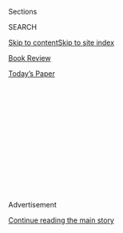 <div id="app">

<div>

<div>

<div>

<div class="NYTAppHideMasthead css-1q2w90k e1suatyy0">

<div class="section css-ui9rw0 e1suatyy2">

<div class="css-eph4ug er09x8g0">

<div class="css-6n7j50">

</div>

<span class="css-1dv1kvn">Sections</span>

<div class="css-10488qs">

<span class="css-1dv1kvn">SEARCH</span>

</div>

[Skip to content](#site-content)[Skip to site index](#site-index)

</div>

<div id="masthead-section-label" class="css-1wr3we4 eaxe0e00">

[Book
Review](https://www.nytimes3xbfgragh.onion/section/books/review)

</div>

<div class="css-10698na e1huz5gh0">

</div>

</div>

<div id="masthead-bar-one" class="section hasLinks css-15hmgas e1csuq9d3">

<div class="css-uqyvli e1csuq9d0">

</div>

<div class="css-1uqjmks e1csuq9d1">

</div>

<div class="css-9e9ivx">

[](https://myaccount.nytimes3xbfgragh.onion/auth/login?response_type=cookie&client_id=vi)

</div>

<div class="css-1bvtpon e1csuq9d2">

[Today’s
Paper](https://www.nytimes3xbfgragh.onion/section/todayspaper)

</div>

</div>

</div>

</div>

<div data-aria-hidden="false">

<div id="site-content" data-role="main">

<div>

<div class="css-1aor85t" style="opacity:0.000000001;z-index:-1;visibility:hidden">

<div class="css-1hqnpie">

<div class="css-epjblv">

<span class="css-17xtcya">[Book
Review](/section/books/review)</span><span class="css-x15j1o">|</span><span class="css-fwqvlz">The
Reporter Who Told the World About the
Bomb</span>

</div>

<div class="css-k008qs">

<div class="css-1iwv8en">

<span class="css-18z7m18"></span>

<div>

</div>

</div>

<span class="css-1n6z4y">https://nyti.ms/2DaW6Ce</span>

<div class="css-1705lsu">

<div class="css-4xjgmj">

<div class="css-4skfbu" data-role="toolbar" data-aria-label="Social Media Share buttons, Save button, and Comments Panel with current comment count" data-testid="share-tools">

  - 
  - 
  - 
  - 
    
    <div class="css-6n7j50">
    
    </div>

  - 

</div>

</div>

</div>

</div>

</div>

</div>

<div id="NYT_TOP_BANNER_REGION" class="css-13pd83m">

</div>

<div id="top-wrapper" class="css-1sy8kpn">

<div id="top-slug" class="css-l9onyx">

Advertisement

</div>

[Continue reading the main
story](#after-top)

<div class="ad top-wrapper" style="text-align:center;height:100%;display:block;min-height:250px">

<div id="top" class="place-ad" data-position="top" data-size-key="top">

</div>

</div>

<div id="after-top">

</div>

</div>

<div id="sponsor-wrapper" class="css-1hyfx7x">

<div id="sponsor-slug" class="css-19vbshk">

Supported by

</div>

[Continue reading the main
story](#after-sponsor)

<div id="sponsor" class="ad sponsor-wrapper" style="text-align:center;height:100%;display:block">

</div>

<div id="after-sponsor">

</div>

</div>

nonfiction

<div class="css-1vkm6nb ehdk2mb0">

# The Reporter Who Told the World About the Bomb

</div>

<div class="css-79elbk" data-testid="photoviewer-wrapper">

<div class="css-z3e15g" data-testid="photoviewer-wrapper-hidden">

</div>

<div class="css-1a48zt4 ehw59r15" data-testid="photoviewer-children">

![<span class="css-16f3y1r e13ogyst0" data-aria-hidden="true">A
journalist stands on the former site of a movie theater in Hiroshima,
Japan, in September 1945, one month after the United States dropped an
atomic bomb on the
city.</span><span class="css-cnj6d5 e1z0qqy90" itemprop="copyrightHolder"><span class="css-1ly73wi e1tej78p0">Credit...</span><span><span>Pool
photo by Stanley
Troutman</span></span></span>](https://static01.graylady3jvrrxbe.onion/images/2020/08/04/books/review/04Langewiesche1/merlin_146255937_1fd6a1ce-d2ea-4b50-b28e-c47530cecc2d-articleLarge.jpg?quality=75&auto=webp&disable=upscale)

</div>

</div>

<div class="css-170u9t6">

<div class="css-u7fh8e">

<div class="css-79elbk">

Buy Book<span data-aria-hidden="true">
    ▾</span>

  - [Amazon](https://www.amazon.com/gp/search?index=books&tag=NYTBSREV-20&field-keywords=Fallout%3A+The+Hiroshima+Cover-Up+and+the+Reporter+Who+Revealed+It+to+the+World+Lesley+M.M.+Blume)
  - [Apple
    Books](https://du-gae-books-dot-nyt-du-prd.appspot.com/buy?title=Fallout%3A+The+Hiroshima+Cover-Up+and+the+Reporter+Who+Revealed+It+to+the+World&author=Lesley+M.M.+Blume)
  - [Barnes and
    Noble](https://www.anrdoezrs.net/click-7990613-11819508?url=https%3A%2F%2Fwww.barnesandnoble.com%2Fw%2F%3Fean%3D9781982128531)
  - [Books-A-Million](https://www.anrdoezrs.net/click-7990613-35140?url=https%3A%2F%2Fwww.booksamillion.com%2Fp%2FFallout%253A%2BThe%2BHiroshima%2BCover-Up%2Band%2Bthe%2BReporter%2BWho%2BRevealed%2BIt%2Bto%2Bthe%2BWorld%2FLesley%2BM.M.%2BBlume%2F9781982128531)
  - [Bookshop](https://bookshop.org/a/3546/9781982128531)
  - [Indiebound](https://www.indiebound.org/book/9781982128531?aff=NYT)

</div>

When you purchase an independently reviewed book through our site, we
earn an affiliate commission.

</div>

</div>

<div class="css-xt80pu e12qa4dv0">

<div class="css-18e8msd">

<div class="css-vp77d3 epjyd6m0">

<div class="css-1baulvz">

By <span class="css-1baulvz last-byline" itemprop="name">William
Langewiesche</span>

</div>

</div>

  - Aug. 4,
    2020

  - 
    
    <div class="css-4xjgmj">
    
    <div class="css-d8bdto" data-role="toolbar" data-aria-label="Social Media Share buttons, Save button, and Comments Panel with current comment count" data-testid="share-tools">
    
      - 
      - 
      - 
      - 
        
        <div class="css-6n7j50">
        
        </div>
    
      - 
    
    </div>
    
    </div>

</div>

</div>

<div class="section meteredContent css-1r7ky0e" name="articleBody" itemprop="articleBody">

<div class="css-1fanzo5 StoryBodyCompanionColumn">

<div class="css-53u6y8">

**FALLOUT**  
**The Hiroshima Cover-Up and the Reporter Who Revealed It** **to the
World**  
By Lesley M. M. Blume

Seventy-five years ago, on the bright clear morning of Aug. 6, 1945, the
United States dropped an atomic bomb on Hiroshima, immediately killing
70,000 people, and so grievously crushing, burning and irradiating
another 50,000 that they too soon died. The numbers are necessarily
approximate, but even from within the deadliest conflict in history,
such devastation from a single, airdropped device raised the stakes of
war from conquest into the realm of human annihilation.

For a moment the Japanese had no idea what had hit them. But President
Harry S. Truman soon provided an explanation. Returning from the Potsdam
Conference, and broadcasting mid-Atlantic from the U.S.S. Augusta, a
battle-weary cruiser, he said: “Sixteen hours ago an American airplane
dropped one bomb on Hiroshima, an important Japanese army base. That
bomb had more power than 20,000 tons of TNT. … It is an atomic bomb. It
is a harnessing of the basic power of the universe. The force from which
the sun draws its power has been loosed against those who brought war to
the Far East.”

Three days after Hiroshima the United States dropped additional evidence
on Nagasaki, and Japan surrendered. Afterward, as part of a clampdown on
information — an extension of routine wartime censorship — little
mention of realities on the ground was allowed by American authorities
beyond the obvious fact that with one bomb each, two cities had been
smashed. And so what? In the United States the hatred for the Japanese
far exceeded that of the hatred for the Germans; racism aside, the
Japanese had dared to bomb Americans on American territory. Days after
the bombings a Gallup poll found that 85 percent of Americans approved
of the attacks, and another survey, made after the war, indicated that
23 percent wished that more such weapons had been dropped before the
Japanese surrender.

</div>

</div>

<div class="css-79elbk" data-testid="photoviewer-wrapper">

<div class="css-z3e15g" data-testid="photoviewer-wrapper-hidden">

</div>

<div class="css-1a48zt4 ehw59r15" data-testid="photoviewer-children">

![<span class="css-16f3y1r e13ogyst0" data-aria-hidden="true">Smoke from
the bombing of Hiroshima, as seen from a height of more than 20,000 feet
on Aug. 5,
1945.</span><span class="css-cnj6d5 e1z0qqy90" itemprop="copyrightHolder"><span class="css-1ly73wi e1tej78p0">Credit...</span><span>U.S.
Air
Force</span></span>](https://static01.graylady3jvrrxbe.onion/images/2020/08/04/books/review/04Langewiesche2/04Langewiesche2-articleLarge.jpg?quality=75&auto=webp&disable=upscale)

</div>

</div>

<div class="css-1fanzo5 StoryBodyCompanionColumn">

<div class="css-53u6y8">

Among those harboring no love for the enemy was a reporter named John
Hersey, who had covered the war in Europe and the Pacific, and had
described the Japanese as “stunted physically” and as “a swarm of
intelligent little animals.” Hersey was over 6 feet tall, lanky,
handsome, a graduate of Hotchkiss and Yale, and a modest, retiring man.
He lived in New York, and was a rising star in the city’s publishing
circles. When the war ended he was 31, had recently returned from a
posting in Moscow and had just won a Pulitzer Prize for “A Bell for
Adano,” a war novel set in Sicily. Preferring fiction over straight
reporting, he spent much of his subsequent life writing novels.

</div>

</div>

<div class="css-1fanzo5 StoryBodyCompanionColumn">

<div class="css-53u6y8">

But first there was this matter of the atomic bombs. Hersey despaired
when he heard Truman’s Hiroshima announcement on the radio: He
understood the ominous implications for humanity. At the same time, he
felt relieved. The bombing, he guessed, would end the war; one such hit
would prove to be plenty. He was outraged therefore when three days
later the United States nuked Nagasaki; he called that second bombing a
criminal action.

For weeks afterward little was known about the consequences in Hiroshima
and Nagasaki beyond reports of impressive physical devastation. When
word of widespread radiation sickness began to circulate in occupied
Japan and the first Western press reports slipped by the censors, the
accounts were categorically denied. In late August 1945, The New York
Times ran a United Press dispatch from Hiroshima, but only after
deleting nearly all references to radiation poisoning; as published, the
article asserted that victims were succumbing solely to the sort of
injuries that one would expect from a conventional bombing. An
accompanying editorial note stated, “United States scientists say the
atomic bomb will not have any lingering aftereffects in the devastated
area.”

Less than two months earlier, a group of United States scientists had
worried that the world’s first nuclear explosion, the ultrasecret
Trinity test in New Mexico, might ignite the atmosphere. That did not
happen. Yet in a narrow sense, the scientists were right about lingering
effects at the blast site: Surprisingly soon after the bombings, the
residual radiation in Hiroshima and Nagasaki dropped to levels that
allowed the cities to begin to
recover.

</div>

</div>

<div class="css-79elbk" data-testid="photoviewer-wrapper">

<div class="css-z3e15g" data-testid="photoviewer-wrapper-hidden">

</div>

<div class="css-1a48zt4 ehw59r15" data-testid="photoviewer-children">

<div class="css-1xdhyk6 erfvjey0">

<span class="css-1ly73wi e1tej78p0">Image</span>

<div class="css-zjzyr8">

<div data-testid="lazyimage-container" style="height:509.1111111111111px">

</div>

</div>

</div>

<span class="css-16f3y1r e13ogyst0" data-aria-hidden="true">John Hersey,
on assignment in China, circa 1946. After the United States dropped the
atomic bombs, Hersey wrote that if civilization was to mean anything,
people had to acknowledge the humanity of their
enemies.</span><span class="css-cnj6d5 e1z0qqy90" itemprop="copyrightHolder"><span class="css-1ly73wi e1tej78p0">Credit...</span><span>Dmitri
Kessel/The LIFE Picture Collection, via Getty Images</span></span>

</div>

</div>

<div class="css-1fanzo5 StoryBodyCompanionColumn">

<div class="css-53u6y8">

But that was only half the radiation story. The other half consisted of
tens of thousands of people who had absorbed dangerous doses on the
mornings of the bombings and were now sickening and in some cases dying.
The U.S. Army officer who had directed the atomic bomb program, Lt. Gen.
Leslie Groves, dismissed reports of dangerous radiation as propaganda.
“I think our best answer to anyone who doubts this is that we did not
start the war, and if they don’t like the way we ended it, to remember
who started it.” This was obviously a non sequitur. By the fall of 1945
accounts of radiation sickness had become indisputable even by Groves.
Called to testify before a Senate committee on atomic energy, he
resorted to claiming that radiation poisoning “is a very pleasant way to
die.”

Hatred blinds people. Hatred makes people stupid. John Hersey was
different. He was a New England sophisticate who had attended his
exalted schools on scholarships, and now stood as evidence that if
imbued with discipline and a deep education in the humanities,
patricians can be molded as well as bred. He was physically brave. As a
war correspondent he had willingly exposed himself to great danger. The
Army formally commended him for having rescued a wounded G.I. on
Guadalcanal. Characteristically, he explained that helping the man to
safety was the best way he knew to remove himself from the fight. No one
believed it. War correspondents move forward into fights. Hersey moved
forward a lot. But he was not a Hollywood tough guy. He was quiet,
self-effacing and empathetic. Throughout his experience with battle, and
despite the slurs he had written about the Japanese, he distinguished
between the idea of a hated enemy — the Japanese as a swarm — and the
reality of whatever individual was currently bringing him under fire.
“Was he from Hakone, perhaps Hokkaido? What food was in his knapsack?
What private hopes had his conscription snatched from him?”

After the United States dropped the atomic bombs, Hersey wrote that if
civilization was to mean anything, people had to acknowledge the
humanity of their enemies. As the months passed he realized that this
was the element still lacking in descriptions of the devastation. It was
a failing of journalism, and an opportunity for him. With the backing of
The New Yorker — specifically of the magazine’s founder and editor,
Harold Ross, and his colleague William Shawn — he flew in early 1946 to
China, and from there found his way into Japan, where he managed to
obtain permission to visit Hiroshima. He was there for two weeks before
returning to New York to escape the censors and beginning to write. The
result was an austere, 30,000-word reportorial masterpiece that
described the experiences of six survivors of the atomic attack. That
August, The New Yorker devoted an entire issue to it. It made a huge
sensation. Knopf then published the story in book form as “Hiroshima.”
It was translated into many languages. Millions of copies were sold
worldwide.

Today it exists as something of an artifact, a stunning work that
nonetheless has lost the power to engage largely because the stories it
contains have permeated our consciousness of nuclear war. Few people
read the original source anymore. That is unfortunate, but now — 74
years after the book’s publication, and 27 years after Hersey’s death —
help has arrived in the form of a tightly focused new book, “Fallout,”
that unpacks the full story of the making of “Hiroshima.” The author is
Lesley M. M. Blume, a tireless researcher and beautiful writer, who
moves through her narrative with seeming effortlessness — a trick that
belies the skill and hard labor required to produce such prose. Her
previous nonfiction book, “Everybody Behaves Badly,” was a purely
literary work about the background of Hemingway’s first novel, “The Sun
Also Rises”; though Blume’s attributes as a writer were fully apparent,
the book suffered from requiring readers to care about Hemingway and his
narcissistic
excesses.

</div>

</div>

<div class="css-79elbk" data-testid="photoviewer-wrapper">

<div class="css-z3e15g" data-testid="photoviewer-wrapper-hidden">

</div>

<div class="css-1a48zt4 ehw59r15" data-testid="photoviewer-children">

<div class="css-1xdhyk6 erfvjey0">

<span class="css-1ly73wi e1tej78p0">Image</span>

<div class="css-zjzyr8">

<div data-testid="lazyimage-container" style="height:328.0222222222222px">

</div>

</div>

</div>

<span class="css-16f3y1r e13ogyst0" data-aria-hidden="true">Lt. Gen.
Leslie Groves, who directed the United States’ atomic bomb program, in
1945. He told a Senate committee that radiation poisoning was “a very
pleasant way to
die.”</span><span class="css-cnj6d5 e1z0qqy90" itemprop="copyrightHolder"><span class="css-1ly73wi e1tej78p0">Credit...</span><span>Associated
Press</span></span>

</div>

</div>

<div class="css-1fanzo5 StoryBodyCompanionColumn">

<div class="css-53u6y8">

Such burdens are absent from “Fallout.” The subject of nuclear war is
too important not to fascinate, and though we have avoided it for 75
years, the possibility now looms closer than before. “Fallout” is a
warning without being a polemic. In the introduction Blume writes:
“Recently, climate change has been dominating headlines and
conversations as *the* existential threat to human survival; yet nuclear
weapons continue to pose the other great existential threat — and that
threat is accelerating. Climate change promises to rework the world
violently yet gradually. Nuclear war could spell instantaneous global
destruction, with little or no advance warning.”

Blume reminds us that Hersey’s work still best describes what that would
look like on an intimate level; like his original reporting, “Fallout”
is a book of serious intent that is nonetheless pleasant to read. There
are knowable reasons for this, including Blume’s flawless paragraphs;
her clear narrative structure; her compelling stories, subplots and
insights; her descriptions of two great magazine editors establishing
the standards of integrity that continue at The New Yorker and other
high-end magazines today; the oddball characters like General Groves who
keep popping up; and most of all, the attractive qualities of her
protagonist, John Hersey. In a world sick with selfies, Hersey’s
asceticism still stands out.

</div>

</div>

<div class="css-1fanzo5 StoryBodyCompanionColumn">

<div class="css-53u6y8">

“Fallout” does suffer from two flaws. The first is the claim that the
United States mounted an important cover-up to hide the realities of
radiation sickness from public knowledge. Blume’s publisher chose to
hype this claim in the subtitle — a mistake — and then, in a letter
accompanying the advance proof, went so far as to describe the cover-up
as the biggest of the century and a “cloak and dagger tale.” It must be
embarrassing for Blume. It’s obvious to anyone who has been around the
U.S. Army that whatever ineffective obfuscation occurred during the
months following the atomic bombings resulted from the same old stuff —
a mixture of authentic ignorance, reflexive secrecy and incompetent
military spin. The book’s second flaw is the unnecessary claim that
Hersey’s work altered the course of history, changed attitudes toward
the arms race, and has helped the world avoid nuclear war ever since.
This is just silly, though there are indications that Hersey himself may
have believed some of it in his old age. If so, given his contributions
to humanity he may be excused. But what altered the course of history
was the acquisition of nuclear weapons by countries other than the
United States — particularly the Soviet Union in 1948 — and the
certainty of retaliation should ever a nuclear weapon be used again.
Were it not for that threat it seems likely that the United States would
have struck again against other foes — North Korea, Russia, China, North
Vietnam, Cuba, somewhere in the Middle East? — despite the suffering
described so powerfully in Hersey’s “Hiroshima.”

But against the scale of the subject these are quibbles, and do not
detract from the excellence of Blume’s work. She ends the book with an
exhortation that connects with our time: “The greatest tragedy of the
21st century may be that we have learned so little from the greatest
tragedies of the 20th century. Apparently catastrophe lessons need to be
experienced firsthand by each generation. So, here are some refreshers:
Nuclear conflict may mean the end of life on this planet. Mass
dehumanization can lead to genocide. The death of an independent press
can lead to tyranny and render a population helpless to protect itself
against a government that disdains law and conscience.” She continues in
a similar vein, finishing with the optimistic assertion that the
opportunity to learn from history’s tragedies has not yet passed. To
which an appreciative reader can only think: We’ll see.

</div>

</div>

</div>

<div>

</div>

<div>

</div>

<div>

</div>

<div>

<div id="bottom-wrapper" class="css-1ede5it">

<div id="bottom-slug" class="css-l9onyx">

Advertisement

</div>

[Continue reading the main
story](#after-bottom)

<div id="bottom" class="ad bottom-wrapper" style="text-align:center;height:100%;display:block;min-height:90px">

</div>

<div id="after-bottom">

</div>

</div>

</div>

</div>

</div>

## Site Index

<div>

</div>

## Site Information Navigation

  - [© <span>2020</span> <span>The New York Times
    Company</span>](https://help.nytimes3xbfgragh.onion/hc/en-us/articles/115014792127-Copyright-notice)

<!-- end list -->

  - [NYTCo](https://www.nytco.com/)
  - [Contact
    Us](https://help.nytimes3xbfgragh.onion/hc/en-us/articles/115015385887-Contact-Us)
  - [Work with us](https://www.nytco.com/careers/)
  - [Advertise](https://nytmediakit.com/)
  - [T Brand Studio](http://www.tbrandstudio.com/)
  - [Your Ad
    Choices](https://www.nytimes3xbfgragh.onion/privacy/cookie-policy#how-do-i-manage-trackers)
  - [Privacy](https://www.nytimes3xbfgragh.onion/privacy)
  - [Terms of
    Service](https://help.nytimes3xbfgragh.onion/hc/en-us/articles/115014893428-Terms-of-service)
  - [Terms of
    Sale](https://help.nytimes3xbfgragh.onion/hc/en-us/articles/115014893968-Terms-of-sale)
  - [Site
    Map](https://spiderbites.nytimes3xbfgragh.onion)
  - [Help](https://help.nytimes3xbfgragh.onion/hc/en-us)
  - [Subscriptions](https://www.nytimes3xbfgragh.onion/subscription?campaignId=37WXW)

</div>

</div>

</div>

</div>
